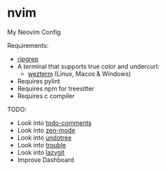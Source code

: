 # nvim
My Neovim Config

Requirements:
- [ripgrep](https://github.com/BurntSushi/ripgrep)
- A terminal that supports true color and undercurl:
    - [wezterm](https://github.com/wez/wezterm) (Linux, Macos & Windows)
- Requires pylint 
- Requires npm for treesitter
- Requires c compiler

TODO:
- Look into [todo-comments](https://github.com/folke/todo-comments.nvim)
- Look into [zen-mode](https://github.com/folke/zen-mode.nvim)
- Look into [undotree](https://github.com/mbbill/undotree)
- Look into [trouble](https://github.com/folke/trouble.nvim)
- Look into [lazygit](https://github.com/jesseduffield/lazygit)
- Improve Dashboard
